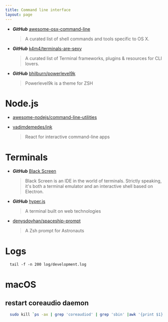 ```yaml
---
title: Command line interface
layout: page
---
```


* ***GitHub*** [awesome-osx-command-line](https://github.com/herrbischoff/awesome-osx-command-line)
  > A curated list of shell commands and tools specific to OS X.

* ***GitHub*** [k4m4/terminals-are-sexy](https://github.com/k4m4/terminals-are-sexy)
  > A curated list of Terminal frameworks, plugins & resources for CLI lovers.

* ***GitHub*** [bhilburn/powerlevel9k](https://github.com/bhilburn/powerlevel9k)
  > Powerlevel9k is a theme for ZSH

# Node.js

* [awesome-nodejs/command-line-utilities](https://github.com/sindresorhus/awesome-nodejs#command-line-utilities)

* [vadimdemedes/ink](https://github.com/vadimdemedes/ink)
  > React for interactive command-line apps

# Terminals

* ***GitHub*** [Black Screen](https://github.com/vshatskyi/black-screen)
  > Black Screen is an IDE in the world of terminals. Strictly speaking, it's both a terminal emulator and an interactive shell based on Electron. 

* ***GitHub*** [hyper.js](https://github.com/zeit/hyper)
  > A terminal built on web technologies

* [denysdovhan/spaceship-prompt](https://github.com/denysdovhan/spaceship-prompt)
  > A Zsh prompt for Astronauts

# Logs

```
  tail -f -n 200 log/development.log
```

# macOS

## restart coreaudio daemon

```bash
  sudo kill `ps -ax | grep 'coreaudiod' | grep 'sbin' |awk '{print $1}'`
```
